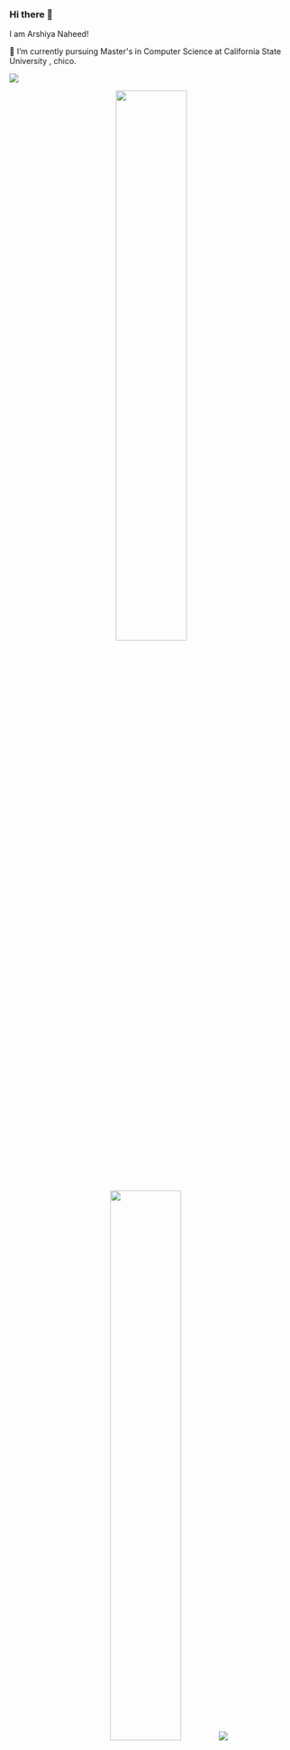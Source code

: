 ### Hi there 👋

I am Arshiya Naheed!

 🔭 I’m currently pursuing Master's in Computer Science at California State University , chico.

   ![](https://komarev.com/ghpvc/?username=arshiya19&color=red)

<a href="https://www.arshiyanaheed.dev">
  
</a>
<p align="center">
  <img height="50%" width="auto" src ="https://github-readme-stats.vercel.app/api?username=arshiya19&show_icons=true&count_private=true&theme=Gradient&hide_border=true&hide=issues,stars&show=prs_merged&bg_color=00000000">
  <img height="50%" width="auto" src ="https://github-readme-stats.vercel.app/api/top-langs/?username=arshiya19&layout=compact&hide_border=true&theme=Gradient&bg_color=00000000&hide=jupyter%20notebook,tex,css,php&exclude_repo=Pacman-AI">
  <img src ="https://github-readme-streak-stats.herokuapp.com?user=arshiya19&theme=Gradient&hide_border=true&background=9996A1">
  <br><br>
</p>
<br><br>
<p align='center'>
<a href="https://github.com/antonkomarev/github-profile-views-counter"><img src="https://komarev.com/ghpvc/?username=arshiya19&color=333333" />
</a>
</p>
<br><br>
<br><br>
<a href="https://www.linkedin.com/in/saicharanmodugula">
  <img align="left" title="sai charan modugula" width="25px" src="./Assets/icons8-linkedin.svg" />
</a>


<!--
**arshiya19/arshiya19** is a ✨ _special_ ✨ repository because its `README.md` (this file) appears on your GitHub profile.

Here are some ideas to get you started:

- 🔭 I’m currently working on ...
- 🌱 I’m currently learning ...
- 👯 I’m looking to collaborate on ...
- 🤔 I’m looking for help with ...
- 💬 Ask me about ...
- 📫 How to reach me: ...
- 😄 Pronouns: ...
- ⚡ Fun fact: ...
-->
